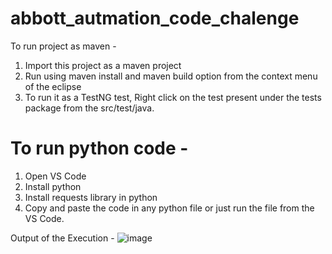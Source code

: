 # abbott_autmation_code_chalenge

To run project as maven - 
1) Import this project as a maven project
2) Run using maven install and maven build option from the context menu of the eclipse
3) To run it as a TestNG test, Right click on the test present under the tests package from the src/test/java.



# To run python code -
1) Open VS Code
2) Install python 
3) Install requests library in python
4) Copy and paste the code in any python file or just run the file from the VS Code.

Output of the Execution - 
![image](https://user-images.githubusercontent.com/23654739/225251141-1080d0c7-562b-4fa5-9279-404b1dd37d3d.png)
